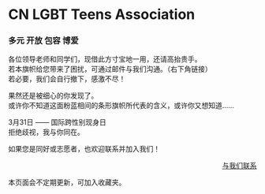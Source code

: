 # CN LGBT Teens Association
### 多元 开放 包容 博爱

各位领导老师和同学们，现借此方寸宝地一用，还请高抬贵手。  
若本旗帜给您带来了困扰，可通过邮件与我们沟通。（右下角链接）  
若必要，我们会自行撤下，感激不尽！  


果然还是被细心的你发现了。  
或许你不知道这面粉蓝相间的条形旗帜所代表的含义，或许你又想知道……

3月31日 —— 国际跨性别现身日  
拒绝歧视，我与你同在。  


如果您是同好或志愿者，也欢迎联系并加入我们！

<p align="right"><a href="mailto:cnlgbta@outlook.com">与我们联系</a></p>  
本页面会不定期更新，可加入收藏夹。
